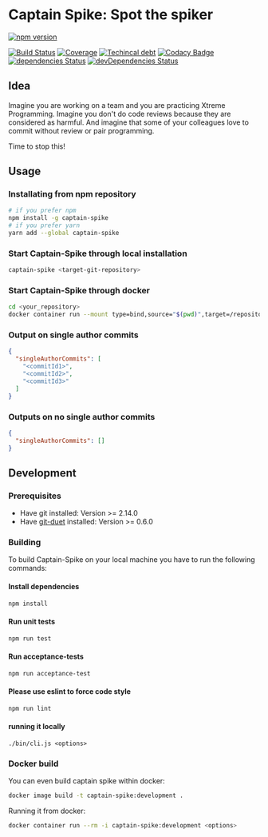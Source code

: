 # Captain Spike: Spot the spiker

[![npm version](https://badge.fury.io/js/captain-spike.svg)](https://badge.fury.io/js/captain-spike)


[![Build Status](https://travis-ci.com/jaedle/captain-spike.svg?branch=master)](https://travis-ci.com/jaedle/captain-spike)
[![Coverage](https://sonarcloud.io/api/project_badges/measure?project=captain-spike&metric=coverage)](https://sonarcloud.io/dashboard?id=captain-spike)
[![Techincal debt](https://sonarcloud.io/api/project_badges/measure?project=captain-spike&metric=sqale_index)](https://sonarcloud.io/dashboard?id=captain-spike)
[![Codacy Badge](https://api.codacy.com/project/badge/Grade/f9a9a0080d8f4370b73b45e730ffe1fc)](https://www.codacy.com/app/jaedle/captain-spike?utm_source=github.com&amp;utm_medium=referral&amp;utm_content=jaedle/captain-spike&amp;utm_campaign=Badge_Grade)
[![dependencies Status](https://david-dm.org/jaedle/captain-spike/status.svg)](https://david-dm.org/jaedle/captain-spike)
[![devDependencies Status](https://david-dm.org/jaedle/captain-spike/dev-status.svg)](https://david-dm.org/jaedle/captain-spike?type=dev)

## Idea

Imagine you are working on a team and you are practicing Xtreme Programming.
Imagine you don't do code reviews because they are considered as harmful.
And imagine that some of your colleagues love to commit without review or pair programming.

Time to stop this!

## Usage

### Installating from npm repository

```sh
# if you prefer npm
npm install -g captain-spike
# if you prefer yarn
yarn add --global captain-spike
```

### Start Captain-Spike through local installation

```sh
captain-spike <target-git-repository>
```

### Start Captain-Spike through docker

```sh
cd <your_repository>
docker container run --mount type=bind,source="$(pwd)",target=/repository,readonly --rm -i jaedle/captain-spike:latest
```


### Output on single author commits

```json
{
  "singleAuthorCommits": [
    "<commitId1>",
    "<commitId2>",
    "<commitId3>"
  ]
}
```

### Outputs on no single author commits

```json
{
  "singleAuthorCommits": []
}
```

## Development

### Prerequisites

- Have git installed: Version >= 2.14.0
- Have [git-duet](https://github.com/git-duet/git-duet) installed: Version >= 0.6.0

### Building

To build Captain-Spike on your local machine you have to run the following commands:

#### Install dependencies

```sh
npm install
```

#### Run unit tests

```sh
npm run test
```

#### Run acceptance-tests

```sh
npm run acceptance-test
```

#### Please use eslint to force code style

```sh
npm run lint
```

#### running it locally

```
./bin/cli.js <options>
```

### Docker build

You can even build captain spike within docker:

```sh
docker image build -t captain-spike:development .
```

Running it from docker:

```sh
docker container run --rm -i captain-spike:development <options>
```
